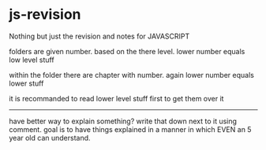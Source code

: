 # js-revision
Nothing but just the revision and notes for JAVASCRIPT 

folders are given number. based on the there level. lower number equals low level stuff

within the folder there are chapter with number. again lower number equals lower stuff

it is recommanded to read lower level stuff first to get them over it

------------------

have better way to explain something? write that down next to it using comment.
goal is to have things explained in a manner in which EVEN an 5 year old can understand.